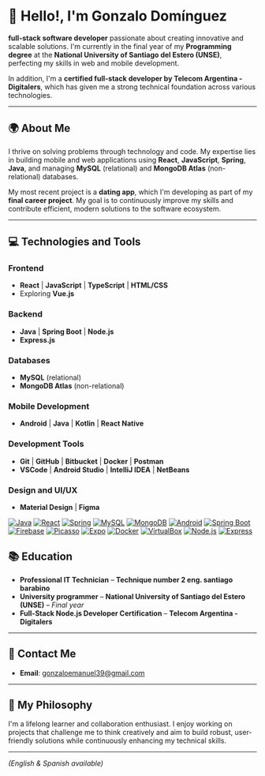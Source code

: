 # 👋 Hello!, I'm **Gonzalo Domínguez**



 **full-stack software developer** passionate about creating innovative and scalable solutions. I'm currently in the final year of my **Programming degree** at the **National University of Santiago del Estero (UNSE)**, perfecting my skills in web and mobile development.  

In addition, I'm a **certified full-stack developer by Telecom Argentina - Digitalers**, which has given me a strong technical foundation across various technologies.  

---

## 🌍 About Me  

I thrive on solving problems through technology and code. My expertise lies in building mobile and web applications using **React**, **JavaScript**, **Spring**, **Java**, and managing **MySQL** (relational) and **MongoDB Atlas** (non-relational) databases.  

My most recent project is a **dating app**, which I'm developing as part of my **final career project**. My goal is to continuously improve my skills and contribute efficient, modern solutions to the software ecosystem.  

---

## 💻 Technologies and Tools  

### **Frontend**  
- **React** | **JavaScript** | **TypeScript** | **HTML/CSS**  
- Exploring **Vue.js**  

### **Backend**  
- **Java** | **Spring Boot** | **Node.js**  
- **Express.js**  

### **Databases**  
- **MySQL** (relational)  
- **MongoDB Atlas** (non-relational)  

### **Mobile Development**  
- **Android** | **Java** | **Kotlin** | **React Native**   

### **Development Tools**  
- **Git** | **GitHub** | **Bitbucket** | **Docker** | **Postman**  
- **VSCode** | **Android Studio** | **IntelliJ IDEA**  | **NetBeans** 

### **Design and UI/UX**  
- **Material Design** | **Figma**


[![Java](https://img.shields.io/badge/Java-007396?style=for-the-badge&logo=java&logoColor=white)](https://www.java.com)
[![React](https://img.shields.io/badge/React-61DAFB?style=for-the-badge&logo=react&logoColor=black)](https://reactjs.org/)
[![Spring](https://img.shields.io/badge/Spring-6DB33F?style=for-the-badge&logo=spring&logoColor=white)](https://spring.io/)
[![MySQL](https://img.shields.io/badge/MySQL-4479A1?style=for-the-badge&logo=mysql&logoColor=white)](https://www.mysql.com/)
[![MongoDB](https://img.shields.io/badge/MongoDB-47A248?style=for-the-badge&logo=mongodb&logoColor=white)](https://www.mongodb.com/)
[![Android](https://img.shields.io/badge/Android-3DDC84?style=for-the-badge&logo=android&logoColor=white)](https://developer.android.com/)
[![Spring Boot](https://img.shields.io/badge/Spring%20Boot-6DB33F?style=for-the-badge&logo=springboot&logoColor=white)](https://spring.io/projects/spring-boot)
[![Firebase](https://img.shields.io/badge/Firebase-FFCA28?style=for-the-badge&logo=firebase&logoColor=black)](https://firebase.google.com/)
[![Picasso](https://img.shields.io/badge/Picasso-008C55?style=for-the-badge&logo=picasso&logoColor=white)](https://square.github.io/picasso/)
[![Expo](https://img.shields.io/badge/Expo-1B1F23?style=for-the-badge&logo=expo&logoColor=white)](https://expo.dev/)
[![Docker](https://img.shields.io/badge/Docker-2496ED?style=for-the-badge&logo=docker&logoColor=white)](https://www.docker.com/)
[![VirtualBox](https://img.shields.io/badge/VirtualBox-183A61?style=for-the-badge&logo=virtualbox&logoColor=white)](https://www.virtualbox.org/)
[![Node.js](https://img.shields.io/badge/Node.js-339933?style=for-the-badge&logo=node.js&logoColor=white)](https://nodejs.org/)
[![Express](https://img.shields.io/badge/Express-000000?style=for-the-badge&logo=express&logoColor=white)](https://expressjs.com/)



## 📚 Education  
- **Professional IT Technician** – **Technique number 2 eng. santiago barabino**  
- **University programmer** – **National University of Santiago del Estero (UNSE)** – *Final year*  
- **Full-Stack Node.js Developer Certification** – **Telecom Argentina - Digitalers**  

---

## 📩 Contact Me  

- **Email**: [gonzaloemanuel39@gmail.com](mailto:gonzaloemanuel39@gmail.com)  

---

## 🚀 My Philosophy  

I'm a lifelong learner and collaboration enthusiast. I enjoy working on projects that challenge me to think creatively and aim to build robust, user-friendly solutions while continuously enhancing my technical skills.  

--- 

*(English & Spanish available)*  
